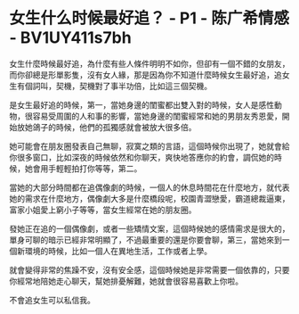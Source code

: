 # 女生什么时候最好追？ - P1 - 陈广希情感 - BV1UY411s7bh

女生什麼時候最好追，為什麼有些人條件明明不如你，但卻有一個不錯的女朋友，而你卻總是形單影隻，沒有女人緣，那是因為你不知道什麼時候女生最好追，追女生有個詞叫，契機，契機對了事半功倍，比如這三個契機。

是女生最好追的時候，第一，當她身邊的閨蜜都出雙入對的時候，女人是感性動物，很容易受周圍的人和事的影響，當她身邊的閨蜜經常和她的男朋友秀恩愛，開始放她鴿子的時候，他們的孤獨感就會被放大很多倍。

她可能會在朋友圈發表自己無聊，寂寞之類的言語，這個時候你出現了，她就會給你很多窗口，比如深夜的時候依然和你聊天，爽快地答應你的約會，調侃她的時候，她會用手輕輕拍打你等等，第二。

當她的大部分時間都在追偶像劇的時候，一個人的休息時間花在什麼地方，就代表她的需求在什麼地方，偶像劇大多是什麼橋段呢，校園青澀戀愛，霸道總裁逼東，富家小姐愛上窮小子等等，當女生經常在她的朋友圈。

發她正在追的一個偶像劇，或者一些矯情文案，這個時候她的感情需求是很大的，單身可聊的暗示已經非常明顯了，不過最重要的還是你要會聊，第三，當她來到一個新環境的時候，比如一個人在異地生活，工作或者上學。

就會變得非常的焦躁不安，沒有安全感，這個時候她是非常需要一個依靠的，只要你經常地陪她走心聊天，幫她排憂解難，她就會很容易喜歡上你啦。

不會追女生可以私信我。